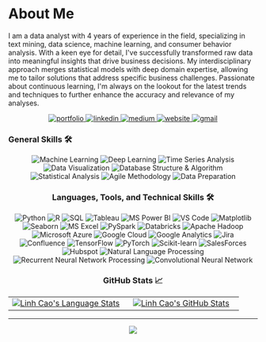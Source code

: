 # About Me

I am a data analyst with 4 years of experience in the field, specializing in text mining, data science, machine learning, and consumer behavior analysis. With a keen eye for detail, I've successfully transformed raw data into meaningful insights that drive business decisions. My interdisciplinary approach merges statistical models with deep domain expertise, allowing me to tailor solutions that address specific business challenges. Passionate about continuous learning, I'm always on the lookout for the latest trends and techniques to further enhance the accuracy and relevance of my analyses.

<div align="center">
<a href="https://github.com/caonhatlinhth">
<img src="https://img.shields.io/badge/check%20out%20my%20Portfolio-042549?style=for-the-badge&logo=moleculer&logoColor=white" alt="portfolio" />
</a>
<a href="https://www.linkedin.com/in/linh-nhat-cao/">
<img src="https://img.shields.io/badge/visit%20my%20Linkedin-0A66C2?style=for-the-badge&logo=linkedin&logoColor=white" alt="linkedin" />
</a>
<a href="https://medium.com/@blog.linhcao">
<img src="https://img.shields.io/badge/read%20my%20blogs%20on%20medium-black?style=for-the-badge&logo=medium&logoColor=white" alt="medium" />
</a>
<a href="https://sites.google.com/view/linh-cao-portfolio/home">
<img src="https://img.shields.io/badge/read%20my%20profile%20on%20website-cyan?style=for-the-badge&logo=website&logoColor=white" alt="website" />
</a>
<a href="mailto:linhcao.work@gmail.com">
<img src="https://img.shields.io/badge/email%20me-EA4335?style=for-the-badge&logo=gmail&logoColor=white" alt="gmail" />
</a>
</div>

### General Skills 🛠
<div align="center">
<img src="https://img.shields.io/badge/Machine%20Learning-8B5CF6?style=for-the-badge" alt="Machine Learning" />
<img src="https://img.shields.io/badge/Deep%20Learning-8B5CF6?style=for-the-badge" alt="Deep Learning" />
<img src="https://img.shields.io/badge/Time%20Series%20Analysis-8B5CF6?style=for-the-badge" alt="Time Series Analysis" />
<img src="https://img.shields.io/badge/Data%20Visualization-8B5CF6?style=for-the-badge" alt="Data Visualization" />
<img src="https://img.shields.io/badge/Database%20Structure%20&%20Algorithm%20Learning-8B5CF6?style=for-the-badge" alt="Database Structure & Algorithm" />
<img src="https://img.shields.io/badge/Statistical%20Analysis-8B5CF6?style=for-the-badge" alt="Statistical Analysis" />
<img src="https://img.shields.io/badge/Agile%20Methodology-8B5CF6?style=for-the-badge" alt="Agile Methodology" />
<img src="https://img.shields.io/badge/Data%20Preparation-8B5CF6?style=for-the-badge" alt="Data Preparation" />


### Languages, Tools, and Technical Skills 🛠
<div align="center">
<img src="https://img.shields.io/badge/Python-3776AB?style=for-the-badge&logo=python&logoColor=white" alt="Python" />
<img src="https://img.shields.io/badge/R-276DC3?style=for-the-badge&logo=r&logoColor=white" alt="R" />
<img src="https://img.shields.io/badge/SQL-407AFC?style=for-the-badge&logo=sql&logoColor=white" alt="SQL" />
<img src="https://img.shields.io/badge/Tableau-E97627?style=for-the-badge&logo=tableau&logoColor=white" alt="Tableau" />
<img src="https://img.shields.io/badge/MS%20Power%20BI-F2C811?style=for-the-badge&logo=microsoft-power-bi&logoColor=white" alt="MS Power BI" />
<img src="https://img.shields.io/badge/VS%20Code-007ACC?style=for-the-badge&logo=visual-studio-code&logoColor=white" alt="VS Code" />
<img src="https://img.shields.io/badge/Matplotlib-FF5533?style=for-the-badge&logo=matplotlib&logoColor=white" alt="Matplotlib" />
<img src="https://img.shields.io/badge/Seaborn-8A2BE2?style=for-the-badge&logo=seaborn&logoColor=white" alt="Seaborn" />
<img src="https://img.shields.io/badge/MS%20Excel-217346?style=for-the-badge&logo=microsoft-excel&logoColor=white" alt="MS Excel" />
<img src="https://img.shields.io/badge/PySpark-E25A1C?style=for-the-badge&logo=apache-spark&logoColor=white" alt="PySpark" />
<img src="https://img.shields.io/badge/Databricks-FF3621?style=for-the-badge&logo=databricks&logoColor=white" alt="Databricks" />
<img src="https://img.shields.io/badge/Apache%20Hadoop-D22128?style=for-the-badge&logo=apache-hadoop&logoColor=white" alt="Apache Hadoop" />
<img src="https://img.shields.io/badge/Microsoft%20Azure-0089D6?style=for-the-badge&logo=microsoft-azure&logoColor=white" alt="Microsoft Azure" />
<img src="https://img.shields.io/badge/Google%20Cloud-4285F4?style=for-the-badge&logo=google-cloud&logoColor=white" alt="Google Cloud" />
<img src="https://img.shields.io/badge/Google%20Analytics-E37400?style=for-the-badge&logo=google-analytics&logoColor=white" alt="Google Analytics" />
<img src="https://img.shields.io/badge/Jira-0052CC?style=for-the-badge&logo=jira&logoColor=white" alt="Jira" />
<img src="https://img.shields.io/badge/Confluence-172B4D?style=for-the-badge&logo=confluence&logoColor=white" alt="Confluence" />
<img src="https://img.shields.io/badge/TensorFlow-FF6F00?style=for-the-badge&logo=tensorflow&logoColor=white" alt="TensorFlow" />
<img src="https://img.shields.io/badge/PyTorch-EE4C2C?style=for-the-badge&logo=pytorch&logoColor=white" alt="PyTorch" />
<img src="https://img.shields.io/badge/Scikit--learn-8CA1A5?style=for-the-badge" alt="Scikit-learn" />
<img src="https://img.shields.io/badge/SalesForces-96A8A0?style=for-the-badge" alt="SalesForces" />
<img src="https://img.shields.io/badge/Hubspot-AB85A1?style=for-the-badge" alt="Hubspot" />
<img src="https://img.shields.io/badge/Natural%20Language%20Processing-F58A77?style=for-the-badge" alt="Natural Language Processing" />
<img src="https://img.shields.io/badge/Natural%20Language%20Processing-F58A77?style=for-the-badge" alt="Recurrent Neural Network Processing" />
<img src="https://img.shields.io/badge/Convolutional%20Neural%20Network-5AD3D1?style=for-the-badge" alt="Convolutional Neural Network" />
  
### GitHub Stats 📈

<div align="center">
  <table width="100%">
    <tbody>
      <tr>
        <td width="50%" style="border: none !important;">
        <div align="center" width="100%">
          <a href="https://github.com/caonhatlinhth">
            <img src="https://github-readme-stats.vercel.app/api/top-langs/?username=caonhatlinhth&hide=ruby&layout=compact&hide_border=true&langs_count=6" alt="Linh Cao's Language Stats" vertical-align="middle"/>
          </a>
        </div>
        </td>
        <td width="50%" style="border: none !important;">
        <div align="center" width="100%">
          <a href="https://github.com/caonhatlinhth">
            <!-- <img src="https://awesome-github-stats.azurewebsites.net/user-stats/caonhatlinhth?cardType=github&theme=github" alt="Linh Cao's GitHub Stats" /> -->
            <img src="https://github-readme-stats.vercel.app/api?username=caonhatlinhth&show_icons=true&hide=stars&hide_border=true" alt="Linh Cao's GitHub Stats" vertical-align="middle"/>
          </a>
        </div>
        </td>
      </tr>
    </tbody>
  <table>
<div>

---

<div align='center'>

![](https://komarev.com/ghpvc/?username=caonhatlinhth&label=Profile+Views)

</div>
